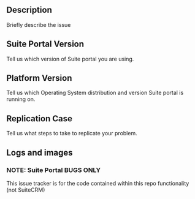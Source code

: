 ## Description

Briefly describe the issue

## Suite Portal Version

Tell us which version of Suite portal you are using.

## Platform Version

Tell us which Operating System distribution and version Suite portal is running on.

## Replication Case

Tell us what steps to take to replicate your problem.

## Logs and images


### NOTE: Suite Portal BUGS ONLY

This issue tracker is for the code contained within this repo functionality (not SuiteCRM)
